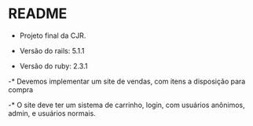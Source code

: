 # README

 - Projeto final da CJR.

 - Versão do rails: 5.1.1

 - Versão do ruby: 2.3.1

  -* Devemos implementar um site de vendas, com itens a disposição para compra

  -* O site deve ter um sistema de carrinho, login, com usuários anônimos, admin, e usuários normais.
